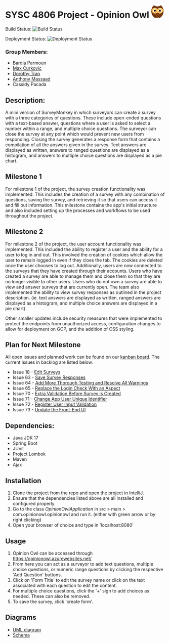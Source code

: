 # SYSC 4806 Project - Opinion Owl <img src="/images/owl.png" height="40px" width="auto">

Build Status: ![Build Status](https://github.com/bardia-p/OpinionOwl/actions/workflows/maven.yml/badge.svg)

Deployment Status: ![Deployment Status](https://github.com/bardia-p/OpinionOwl/actions/workflows/main_opinionowl.yml/badge.svg)

### Group Members:

- [Bardia Parmoun](https://github.com/bardia-p)
- [Max Curkovic](https://github.com/maxcurkovic)
- [Dorothy Tran](https://github.com/dorothytran)
- [Anthony Massaad](https://github.com/Anthony-Massaad)
- Cassidy Pacada

## Description:

A mini version of SurveyMonkey in which surveyors can create a survey with a three categories of questions. These include open-ended questions with a text-based answer,
questions where a user is asked to select a number within a range, and multiple choice questions. The surveyor can close the survey at any point which would prevent new users from responding.
Closing the survey generates a response form that contains a compilation of all the answers given in the survey. Text answers are displayed as written, answers to ranged questions are
displayed as a histogram, and answers to multiple choice questions are displayed as a pie chart.

## Milestone 1

For milestone 1 of the project, the survey creation functionality was implemented. This includes the creation of a survey with any combination of questions, saving the survey, and
retrieving it so that users can access it and fill out information. This milestone contains the app's initial structure and also included setting up the processes and
workflows to be used throughout the project.

## Milestone 2

For milestone 2 of the project, the user account functionality was implemented. This included the ability to register a user and the ability for a user to log in and out.
This involved the creation of cookies which allow the user to remain logged in even if they cloes the tab. The cookies are deleted once the user chooses to log out. Additionally,
users are now connected to the surveys that they have created through their accounts. Users who have created a survey are able to manage them and close them so that they are no
longer visible to other users. Users who do not own a survey are able to view and answer surveys that are currently open. The team also implemented the ability to view survey 
responses as outlined in the project description. (ie. text answers are displayed as written, ranged answers are displayed as a histogram, and multiple choice answers are displayed
in a pie chart). 

Other smaller updates include security measures that were implemented to protect the endpoints from unauthorized access, configuration changes to allow for deployment on GCP, and 
the addition of CSS styling.

## Plan for Next Milestone

All open issues and planned work can be found on our [kanban board](https://github.com/users/bardia-p/projects/2). The current issues in backlog are listed below.

* Issue 18 - [Edit Surveys](https://github.com/bardia-p/OpinionOwl/issues/18)
* Issue 63 - [Save Survey Responses](https://github.com/bardia-p/OpinionOwl/issues/63)
* Issue 64 - [Add More Thorough Testing and Resolve All Warnings](https://github.com/bardia-p/OpinionOwl/issues/64)
* Issue 65 - [Replace the Login Check With an Aspect](https://github.com/bardia-p/OpinionOwl/issues/65)
* Issue 70 - [Extra Validation Before Survey is Created](https://github.com/bardia-p/OpinionOwl/issues/70)
* Issue 71 - [Change App User Unique Identifier](https://github.com/bardia-p/OpinionOwl/issues/71)
* Issue 72 - [Register User Input Validation](https://github.com/bardia-p/OpinionOwl/issues/72)
* Issue 73 - [Update the Front-End UI](https://github.com/bardia-p/OpinionOwl/issues/73)
  
## Dependencies:

- Java JDK 17
- Spring Boot
- JUnit
- Project Lombok
- Maven
- Ajax

## Installation

1. Clone the project from the repo and open the project in IntelliJ.
2. Ensure that the dependencies listed above are all installed and configured properly.
3. Go to the class _OpinionOwlApplication_ in src > main > com.opinionowl.opinionowl and run it. (either with green arrow or by right clicking)
4. Open your browser of choice and type in 'localhost:8080'

## Usage

1. Opinion Owl can be accessed through https://opinionowl.azurewebsites.net/
2. From here you can act as a surveyor to add text questions, multiple choice questions, or numeric range questions by clicking the respective 'Add Question' buttons.
3. Click on 'Form Title' to edit the survey name or click on the text associated with each question to edit the content.
4. For multiple choice questions, click the '+' sign to add choices as needed. These can also be removed.
5. To save the survey, click 'create form'.

## Diagrams

- [UML diagram](diagrams/Milestone2_UML_Class_Diagram.png)
- [Schema](diagrams/Milestone2_ER_Diagram.png)
